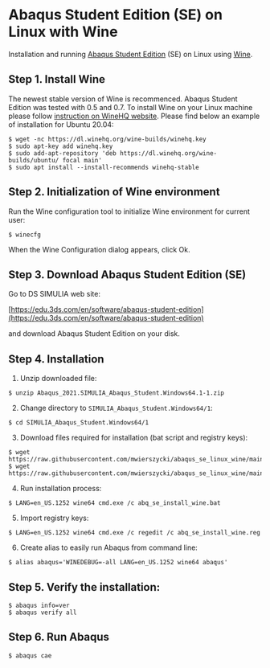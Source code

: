 # Abaqus Student Edition (SE) on Linux with Wine
Installation and running [Abaqus Student Edition](https://edu.3ds.com/en/software/abaqus-student-edition) (SE) on Linux using [Wine](https://www.winehq.org/).

## Step 1. Install Wine

The newest stable version of Wine is recommenced. Abaqus Student Edition was tested with 0.5 and 0.7. To install Wine on your Linux machine please follow [instruction on WineHQ website](https://wiki.winehq.org/Wine_Installation_and_Configuration). Please find below an example of installation for Ubuntu 20.04:
```
$ wget -nc https://dl.winehq.org/wine-builds/winehq.key
$ sudo apt-key add winehq.key
$ sudo add-apt-repository 'deb https://dl.winehq.org/wine-builds/ubuntu/ focal main'
$ sudo apt install --install-recommends winehq-stable
```
## Step 2. Initialization of Wine environment
Run the Wine configuration tool to initialize Wine environment for current user:
```
$ winecfg
```
When the Wine Configuration dialog appears, click Ok.

## Step 3. Download Abaqus Student Edition (SE)
Go to DS SIMULIA web site:     
   
[https://edu.3ds.com/en/software/abaqus-student-edition](https://edu.3ds.com/en/software/abaqus-student-edition)
   
and download Abaqus Student Edition on your disk.

## Step 4. Installation 

1. Unzip downloaded file:
```
$ unzip Abaqus_2021.SIMULIA_Abaqus_Student.Windows64.1-1.zip
```
2. Change directory to `SIMULIA_Abaqus_Student.Windows64/1`:
```
$ cd SIMULIA_Abaqus_Student.Windows64/1
```
3. Download files required for installation (bat script and registry keys):
```
$ wget https://raw.githubusercontent.com/mwierszycki/abaqus_se_linux_wine/main/2021/abq_se_install_wine.reg
$ wget https://raw.githubusercontent.com/mwierszycki/abaqus_se_linux_wine/main/2021/abq_se_install_wine.bat
```
4. Run installation process:
```
$ LANG=en_US.1252 wine64 cmd.exe /c abq_se_install_wine.bat
```
5. Import registry keys:
```
$ LANG=en_US.1252 wine64 cmd.exe /c regedit /c abq_se_install_wine.reg
```
6. Create alias to easily run Abaqus from command line:
```
$ alias abaqus='WINEDEBUG=-all LANG=en_US.1252 wine64 abaqus'
```
## Step 5. Verify the installation:
```
$ abaqus info=ver
$ abaqus verify all
```
## Step 6. Run Abaqus
```
$ abaqus cae
```
